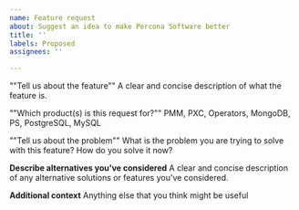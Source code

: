 ```yaml
---
name: Feature request
about: Suggest an idea to make Percona Software better
title: ''
labels: Proposed
assignees: ''

---
```


""Tell us about the feature""
A clear and concise description of what the feature is.

""Which product(s) is this request for?""
PMM, PXC, Operators, MongoDB, PS, PostgreSQL, MySQL

""Tell us about the problem""
What is the problem you are trying to solve with this feature? How do you solve it now?

**Describe alternatives you've considered**
A clear and concise description of any alternative solutions or features you've considered.

**Additional context**
Anything else that you think might be useful
